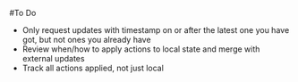 #To Do

- Only request updates with timestamp on or after the latest one you have got, but not ones you already have
- Review when/how to apply actions to local state and merge with external updates
- Track all actions applied, not just local